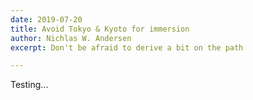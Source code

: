 ```yaml
---
date: 2019-07-20
title: Avoid Tokyo & Kyoto for immersion
author: Nichlas W. Andersen
excerpt: Don't be afraid to derive a bit on the path

---
```

Testing...